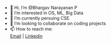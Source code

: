 - 👋 Hi, I’m @Bhargav Narayanan P
- 👀 I’m interested in OS, ML, Big Data 
- 🌱 I’m currently persuing CSE
- 💞️ I’m looking to collaborate on coding projects
- 📫 How to reach me:  
[Email](mailto:bhargav.n962@gmail.com) |
[Linkedin](https://www.linkedin.com/in/bhargav-narayanan-p-a8b0b1190/)

<!---
Bhargav-962/Bhargav-962 is a ✨ special ✨ repository because its `README.md` (this file) appears on your GitHub profile.
You can click the Preview link to take a look at your changes.
--->
